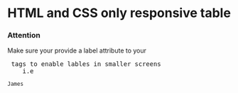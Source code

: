 <h1>HTML and CSS only responsive table</h1>

<h3>Attention</h3>
<p>Make sure your provide a label attribute to your <pre><code><td></td></code> tags to enable lables in smaller screens
	i.e <pre><code><td role="cell" label="First Name">James</td></code></pre>
 </p>